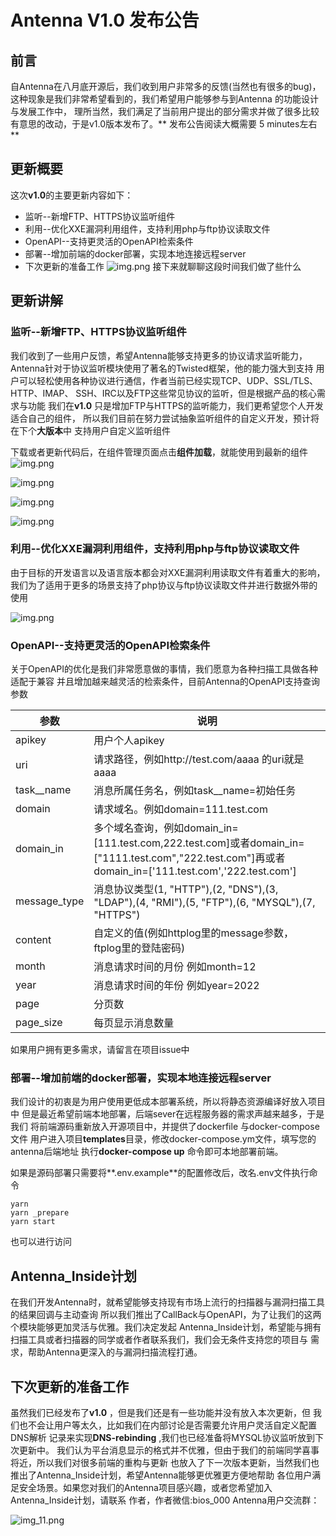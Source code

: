 # Antenna V1.0 发布公告

## 前言

自Antenna在八月底开源后，我们收到用户非常多的反馈(当然也有很多的bug)，这种现象是我们非常希望看到的，我们希望用户能够参与到Antenna
的功能设计与发展工作中， 理所当然，我们满足了当前用户提出的部分需求并做了很多比较有意思的改动，于是v1.0版本发布了。**
发布公告阅读大概需要 5 minutes左右**

## 更新概要

这次**v1.0**的主要更新内容如下：

* 监听--新增FTP、HTTPS协议监听组件
* 利用--优化XXE漏洞利用组件，支持利用php与ftp协议读取文件
* OpenAPI--支持更灵活的OpenAPI检索条件
* 部署--增加前端的docker部署，实现本地连接远程server
* 下次更新的准备工作
  ![img.png](../static/img/img_tag.png)
  接下来就聊聊这段时间我们做了些什么

## 更新讲解

### 监听--新增FTP、HTTPS协议监听组件

我们收到了一些用户反馈，希望Antenna能够支持更多的协议请求监听能力，
Antenna针对于协议监听模块使用了著名的Twisted框架，他的能力强大到支持
用户可以轻松使用各种协议进行通信，作者当前已经实现TCP、UDP、SSL/TLS、HTTP、IMAP、
SSH、IRC以及FTP这些常见协议的监听，但是根据产品的核心需求与功能
我们在**v1.0** 只是增加FTP与HTTPS的监听能力，我们更希望您个人开发适合自己的组件，
所以我们目前在努力尝试抽象监听组件的自定义开发，预计将在下个**大版本**中
支持用户自定义监听组件

下载或者更新代码后，在组件管理页面点击**组件加载**，就能使用到最新的组件
![img.png](../static/img/img_new.png)

![img.png](../static/img/img_new_2.png)

![img.png](../static/img/img_https.png)

![img.png](../static/img/img_https_2.png)

### 利用--优化XXE漏洞利用组件，支持利用php与ftp协议读取文件

由于目标的开发语言以及语言版本都会对XXE漏洞利用读取文件有着重大的影响，
我们为了适用于更多的场景支持了php协议与ftp协议读取文件并进行数据外带的使用

![img.png](../static/img/img_xxe_read_file.png)

### OpenAPI--支持更灵活的OpenAPI检索条件

关于OpenAPI的优化是我们非常愿意做的事情，我们愿意为各种扫描工具做各种适配于兼容
并且增加越来越灵活的检索条件，目前Antenna的OpenAPI支持查询参数

| 参数           | 说明                                                                                                                                     |
|--------------|----------------------------------------------------------------------------------------------------------------------------------------|
| apikey       | 用户个人apikey                                                                                                                             |
| uri          | 请求路径，例如http://test.com/aaaa 的uri就是aaaa                                                                                                 |
| task__name   | 消息所属任务名，例如task__name=初始任务                                                                                                              |
| domain       | 请求域名。例如domain=111.test.com                                                                                                             |
| domain_in    | 多个域名查询，例如domain_in=[111.test.com,222.test.com]或者domain_in=["1111.test.com","222.test.com"]再或者domain_in=['111.test.com','222.test.com'] |
| message_type | 消息协议类型(1, "HTTP"),(2, "DNS"),(3, "LDAP"),(4, "RMI"),(5, "FTP"),(6, "MYSQL"),(7, "HTTPS")                                               |
| content      | 自定义的值(例如httplog里的message参数，ftplog里的登陆密码)                                                                                               |
| month        | 消息请求时间的月份 例如month=12                                                                                                                   |
| year         | 消息请求时间的年份 例如year=2022                                                                                                                  |
| page         | 分页数                                                                                                                                    |
| page_size    | 每页显示消息数量                                                                                                                               |

如果用户拥有更多需求，请留言在项目issue中

### 部署--增加前端的docker部署，实现本地连接远程server
我们设计的初衷是为用户使用更低成本部署系统，所以将静态资源编译好放入项目中
但是最近希望前端本地部署，后端sever在远程服务器的需求声越来越多，于是我们
将前端源码重新放入开源项目中，并提供了dockerfile 与docker-compose文件
用户进入项目**templates**目录，修改docker-compose.ym文件，填写您的antenna后端地址
执行**docker-compose up** 命令即可本地部署前端。

如果是源码部署只需要将**.env.example**的配置修改后，改名.env文件执行命令
```shell
yarn
yarn _prepare
yarn start
```
也可以进行访问
## Antenna_Inside计划

在我们开发Antenna时，就希望能够支持现有市场上流行的扫描器与漏洞扫描工具的结果回调与主动查询
所以我们推出了CallBack与OpenAPI，为了让我们的这两个模块能够更加灵活与优雅。我们决定发起
Antenna_Inside计划，希望能与拥有扫描工具或者扫描器的同学或者作者联系我们，我们会无条件支持您的项目与
需求，帮助Antenna更深入的与漏洞扫描流程打通。

## 下次更新的准备工作

虽然我们已经发布了**v1.0** ，但是我们还是有一些功能并没有放入本次更新，但
我们也不会让用户等太久，比如我们在内部讨论是否需要允许用户灵活自定义配置DNS解析
记录来实现**DNS-rebinding** ,我们也已经准备将MYSQL协议监听放到下次更新中。
我们认为平台消息显示的格式并不优雅，但由于我们的前端同学喜事将近，所以我们对很多前端的重构与更新
也放入了下一次版本更新，当然我们也推出了Antenna_Inside计划，希望Antenna能够更优雅更方便地帮助
各位用户满足安全场景。如果您对我们的Antenna项目感兴趣，或者您希望加入Antenna_Inside计划，请联系
作者，作者微信:bios_000
Antenna用户交流群：

![img_11.png](../static/img/img_11.png)
